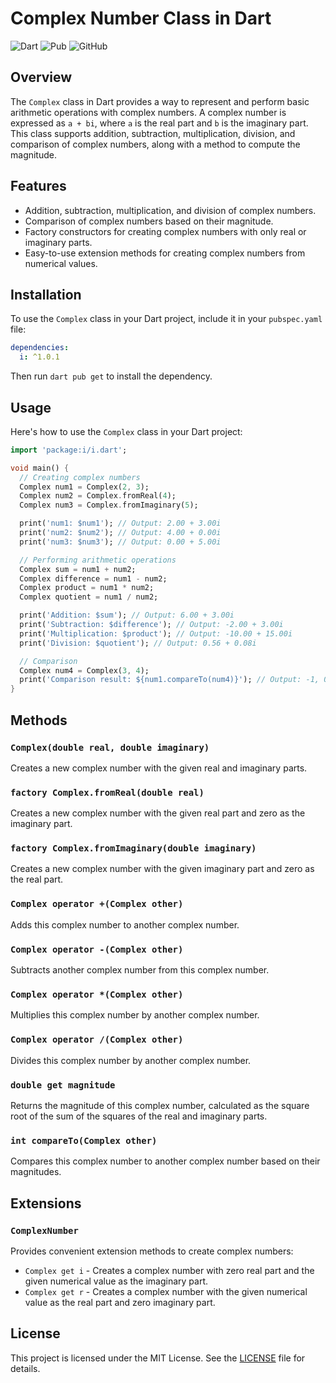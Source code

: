 # Complex Number Class in Dart

![Dart](https://img.shields.io/badge/Dart-000000?style=flat&logo=dart&logoColor=white)
![Pub](https://img.shields.io/pub/v/i?color=blue)
![GitHub](https://img.shields.io/github/license/xooniverse/i)

## Overview

The `Complex` class in Dart provides a way to represent and perform basic arithmetic operations with complex numbers. A complex number is expressed as `a + bi`, where `a` is the real part and `b` is the imaginary part. This class supports addition, subtraction, multiplication, division, and comparison of complex numbers, along with a method to compute the magnitude.

## Features

- Addition, subtraction, multiplication, and division of complex numbers.
- Comparison of complex numbers based on their magnitude.
- Factory constructors for creating complex numbers with only real or imaginary parts.
- Easy-to-use extension methods for creating complex numbers from numerical values.

## Installation

To use the `Complex` class in your Dart project, include it in your `pubspec.yaml` file:

```yaml
dependencies:
  i: ^1.0.1
```

Then run `dart pub get` to install the dependency.

## Usage

Here's how to use the `Complex` class in your Dart project:

```dart
import 'package:i/i.dart';

void main() {
  // Creating complex numbers
  Complex num1 = Complex(2, 3);
  Complex num2 = Complex.fromReal(4);
  Complex num3 = Complex.fromImaginary(5);

  print('num1: $num1'); // Output: 2.00 + 3.00i
  print('num2: $num2'); // Output: 4.00 + 0.00i
  print('num3: $num3'); // Output: 0.00 + 5.00i

  // Performing arithmetic operations
  Complex sum = num1 + num2;
  Complex difference = num1 - num2;
  Complex product = num1 * num2;
  Complex quotient = num1 / num2;

  print('Addition: $sum'); // Output: 6.00 + 3.00i
  print('Subtraction: $difference'); // Output: -2.00 + 3.00i
  print('Multiplication: $product'); // Output: -10.00 + 15.00i
  print('Division: $quotient'); // Output: 0.56 + 0.08i

  // Comparison
  Complex num4 = Complex(3, 4);
  print('Comparison result: ${num1.compareTo(num4)}'); // Output: -1, 0, or 1 based on magnitude
}
```

## Methods

### `Complex(double real, double imaginary)`

Creates a new complex number with the given real and imaginary parts.

### `factory Complex.fromReal(double real)`

Creates a new complex number with the given real part and zero as the imaginary part.

### `factory Complex.fromImaginary(double imaginary)`

Creates a new complex number with the given imaginary part and zero as the real part.

### `Complex operator +(Complex other)`

Adds this complex number to another complex number.

### `Complex operator -(Complex other)`

Subtracts another complex number from this complex number.

### `Complex operator *(Complex other)`

Multiplies this complex number by another complex number.

### `Complex operator /(Complex other)`

Divides this complex number by another complex number.

### `double get magnitude`

Returns the magnitude of this complex number, calculated as the square root of the sum of the squares of the real and imaginary parts.

### `int compareTo(Complex other)`

Compares this complex number to another complex number based on their magnitudes.

## Extensions

### `ComplexNumber`

Provides convenient extension methods to create complex numbers:

- `Complex get i` - Creates a complex number with zero real part and the given numerical value as the imaginary part.
- `Complex get r` - Creates a complex number with the given numerical value as the real part and zero imaginary part.

## License

This project is licensed under the MIT License. See the [LICENSE](LICENSE) file for details.
